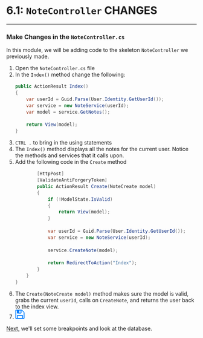 # 6.1: `NoteController` CHANGES
---
### Make Changes in the `NoteController.cs`
In this module, we will be adding code to the skeleton `NoteController` we previously made.

1. Open the `NoteController.cs` file
2. In the `Index()` method change the following:
    ```cs
    public ActionResult Index()
    {
        var userId = Guid.Parse(User.Identity.GetUserId());
        var service = new NoteService(userId);
        var model = service.GetNotes();

        return View(model);
    }
    ```
3. `CTRL .` to bring in the using statements
4. The `Index()` method displays all the notes for the current user. Notice the methods and services that it calls upon. 
5. Add the following code in the `Create` method
    ```cs
            [HttpPost]
            [ValidateAntiForgeryToken]
            public ActionResult Create(NoteCreate model)
            {
                if (!ModelState.IsValid)
                {
                    return View(model);
                }

                var userId = Guid.Parse(User.Identity.GetUserId());
                var service = new NoteService(userId);

                service.CreateNote(model);

                return RedirectToAction("Index");
            }
        }
    }   
    ```
6. The `Create(NoteCreate model)` method makes sure the model is valid, grabs the current `userId`, calls on `CreateNote`, and returns the user back to the index view. 
7. ![Save](../assets/font-awesome-save.png)

[Next,](6.2-QuickWatch.md) we'll set some breakpoints and look at the database.